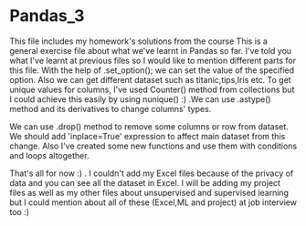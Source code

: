 # Pandas_3
This file includes my homework's solutions from the course
This is a general exercise file about what we've learnt in Pandas so far. I've told you what I've learnt at previous files so I would like to mention different parts for this file. With the help of .set_option(); we can set the value of the specified option. Also we can get different dataset such as titanic,tips,Iris etc. To get unique values for columns, I've used Counter() method from  collections but I could achieve this easily by using nunique() :) .We can use .astype() method and its derivatives to change columns' types.

We can use .drop() method to remove some columns or row from dataset. We should add 'inplace=True' expression to affect main dataset from this change. Also I've created some new functions and use them with conditions and loops altogether.

That's all for now :) . I couldn't add my Excel files because of the privacy of data and you can see all the dataset in Excel. I will be adding my project files as well as my other files about unsupervised and supervised learning but I could mention about all of these (Excel,ML and project) at job interview too :) 
